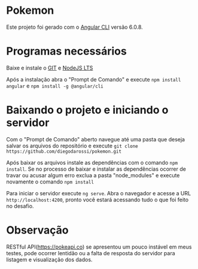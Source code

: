 # Pokemon

Este projeto foi gerado com o [Angular CLI](https://github.com/angular/angular-cli) versão 6.0.8.

# Programas necessários
Baixe e instale o [GIT](https://git-scm.com/download/win) e [NodeJS LTS](https://nodejs.org/en/)

Após a instalação abra o "Prompt de Comando" e execute `npm install angular` e `npm install -g @angular/cli`

# Baixando o projeto e iniciando o servidor
Com o "Prompt de Comando" aberto navegue até uma pasta que deseja salvar os arquivos do repositório e execute `git clone https://github.com/diegodarossi/pokemon.git`

Após baixar os arquivos instale as dependências com o comando `npm install`. 
Se no processo de baixar e instalar as dependências ocorrer de travar ou acusar algum erro exclua a pasta "node_modules" e execute novamente o comando `npm install`

Para iniciar o servidor execute `ng serve`. Abra o navegador e acesse a URL `http://localhost:4200`, pronto você estará acessando tudo o que foi feito no desafio.

# Observação
RESTful API(https://pokeapi.co) se apresentou um pouco instável em meus testes, pode ocorrer lentidão ou a falta de resposta do servidor para listagem e visualização dos dados.
